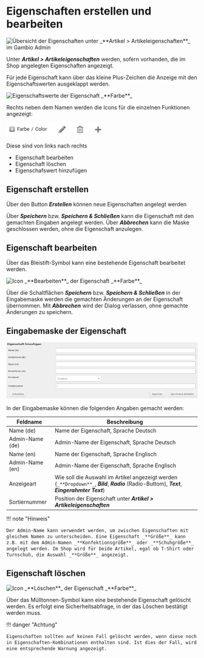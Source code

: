 # Eigenschaften erstellen und bearbeiten 

![](Bilder/ArtikelEigenschaftenUebersicht.png "Übersicht der Eigenschaften unter _**Artikel >
      Artikeleigenschaften**_ im Gambio Admin")

Unter _**Artikel \> Artikeleigenschaften**_ werden, sofern vorhanden, die im Shop angelegten Eigenschaften angezeigt.

Für jede Eigenschaft kann über das kleine Plus-Zeichen die Anzeige mit den Eigenschaftswerten ausgeklappt werden.

![](Bilder/ArtikelEigenschaftenUebersicht_ausgeklappt.png "Eigenschaftswerte der Eigenschaft
      _**Farbe**_")

Rechts neben dem Namen werden die Icons für die einzelnen Funktionen angezeigt:

![](Bilder/ArtikelEigenschaftenUebersicht_Icons.png "Icons der Eigenschaft _**Farbe**_")

Diese sind von links nach rechts

-   Eigenschaft bearbeiten
-   Eigenschaft löschen
-   Eigenschafswert hinzufügen

## Eigenschaft erstellen 

Über den Button _**Erstellen**_ können neue Eigenschaften angelegt werden

Über _**Speichern**_ bzw. _**Speichern & Schließen**_ kann die Eigenschaft mit den gemachten Eingaben angelegt werden. Über _**Abbrechen**_ kann die Maske geschlossen werden, ohne die Eigenschaft anzulegen.

## Eigenschaft bearbeiten 

Über das Bleistift-Symbol kann eine bestehende Eigenschaft bearbeitet werden.

![](Bilder/ArtikelEigenschaftenUebersicht_IconsBearbeiten.png "Icon _**Bearbeiten**_ der Eigenschaft
        _**Farbe**_")

Über die Schaltflächen _**Speichern**_ bzw. _**Speichern & Schließen**_ in der Eingabemaske werden die gemachten Änderungen an der Eigenschaft übernommen. Mit _**Abbrechen**_ wird der Dialog verlassen, ohne gemachte Änderungen zu speichern.

## Eingabemaske der Eigenschaft 

![](Bilder/ArtikelEigenschaften_EigenschaftHinzufuegen.png "Eingabemaske _**Eigenschaft hinzufügen**_")

In der Eingabemaske können die folgenden Angaben gemacht werden:

|Feldname|Beschreibung|
|--------|------------|
|Name \(de\)|Name der Eigenschaft, Sprache Deutsch|
|Admin-Name \(de\)|Admin-Name der Eigenschaft, Sprache Deutsch|
|Name \(en\)|Name der Eigenschaft, Sprache Englisch|
|Admin-Name \(en\)|Admin-Name der Eigenschaft, Sprache Englisch|
|Anzeigeart|Wie soll die Auswahl im Artikel angezeigt werden \(`_**Dropdown**_`, _**Bild**_, _**Radio**_ \(Radio-Buttom\), _**Text**_, _**Eingerahmter Text**_\)|
|Sortiernummer|Position der Eigenschaft unter _**Artikel \> Artikeleigenschaften**_|

!!! note "Hinweis"

    Der Admin-Name kann verwendet werden, um zwischen Eigenschaften mit gleichem Namen zu unterscheiden. Eine Eigenschaft _**Größe**_ kann z.B. mit dem Admin-Namen _**Konfektionsgröße**_ oder _**Schuhgröße**_ angelegt werden. Im Shop wird für beide Artikel, egal ob T-Shirt oder Turnschuh, die Auswahl _**Größe**_ angezeigt.

## Eigenschaft löschen 

![](Bilder/ArtikelEigenschaftenUebersicht_IconsLoeschen.png "Icon _**Löschen**_ der Eigenschaft
        _**Farbe**_")

Über das Mülltonnen-Symbol kann eine bestehende Eigenschaft gelöscht werden. Es erfolgt eine Sicherheitsabfrage, in der das Löschen bestätigt werden muss.

!!! danger "Achtung"

    Eigenschaften sollten auf keinen Fall gelöscht werden, wenn diese noch in Eigenschaften-Kombinationen enthalten sind. Ist dies der Fall, wird eine entsprechende Warnung angezeigt.



